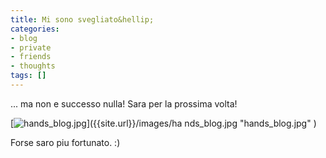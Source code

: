 ```yaml
---
title: Mi sono svegliato&hellip;
categories:
- blog
- private
- friends
- thoughts
tags: []
---
```

... ma non e successo nulla! Sara per la prossima volta!  
[]({{site.url}}/images/hands_blog.jpg "hands_blog.jpg" )  

[![hands_blog.jpg]({{site.url}}/images/hands_blog.jpg)]({{site.url}}/images/ha
nds_blog.jpg "hands_blog.jpg" )

Forse saro piu fortunato. :)

